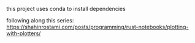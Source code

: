this project uses conda to install dependencies

following along this series:
https://shahinrostami.com/posts/programming/rust-notebooks/plotting-with-plotters/
